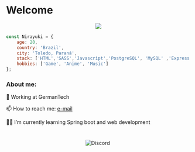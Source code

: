 # Welcome

<p align="center">
<img src="https://media1.tenor.com/images/52ea7d449a5402030a3432fd3c94aa99/tenor.gif?itemid=13119051">
</p>

```javascript
const Nirayuki = {
    age: 20,
    country: 'Brazil',
    city: 'Toledo, Paraná',
    stack: ['HTML','SASS','Javascript','PostgreSQL', 'MySQL' ,'Express', 'React', 'NodeJS', 'SpringBoot', 'NextJS'],
    hobbies: ['Game', 'Anime', 'Music']
};
```


<h3>About me:</h3>

<p align="left">
    💼 Working at GermanTech 
</p>

<p align="left">
    📫 How to reach me: <a href = "mailto: aronkerk8@gmail.com"> e-mail </a>
</p>

<p align="left">
    👨‍💻 I’m currently learning Spring boot and web development
</p>

#


<p align="center">
<img alt="Discord" src="https://img.shields.io/badge/Discord-Nirayuki 8054-%237159c1?style=for-the-badge&logo=discord">
<img
</p>
